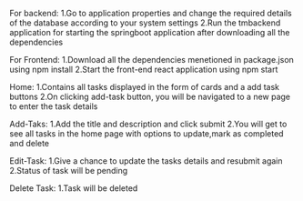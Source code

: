 For backend:
  1.Go to application properties and change the required details of the database according to your system settings
  2.Run the tmbackend application for starting the springboot application after downloading all the dependencies

For Frontend:
  1.Download all the dependencies menetioned in package.json using npm install 
  2.Start the front-end react application using npm start

Home:
  1.Contains all tasks displayed in the form of cards and a add task buttons
  2.On clicking add-task button, you will be navigated to a new page to enter the task details

Add-Taks:
  1.Add the title and description and click submit
  2.You will get to see all tasks in the home page with options to update,mark as completed and delete

Edit-Task:
  1.Give a chance to update the tasks details and resubmit again
  2.Status of task will be pending

Delete Task:
  1.Task will be deleted

